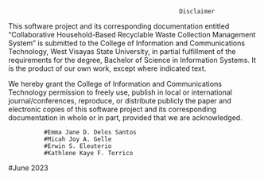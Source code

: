                                                     Disclaimer

This software project and its corresponding documentation 
entitled “Collaborative Household-Based Recyclable Waste Collection Management System” 
is submitted to the College of Information and Communications Technology, West Visayas State University, in partial fulfillment of the requirements
for the degree, Bachelor of Science in Information Systems. It is the product of our own work, except where indicated text.

We hereby grant the College of Information and Communications Technology permission to freely use, 
publish in local or international journal/conferences, reproduce, or distribute publicly the paper and electronic copies of 
this software project and its corresponding documentation in whole or in part, provided that we are acknowledged.




              #Emma Jane D. Delos Santos
              #Micah Joy A. Gelle
              #Erwin S. Eleuterio  
              #Kathlene Kaye F. Torrico





#June 2023

